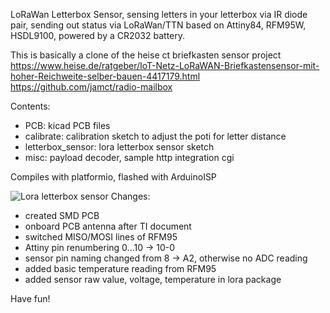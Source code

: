LoRaWan Letterbox Sensor, sensing letters in your letterbox via IR diode pair, sending out status via LoRaWan/TTN
based on Attiny84, RFM95W, HSDL9100, powered by a CR2032 battery.

This is basically a clone of the heise ct briefkasten sensor project<br> 
https://www.heise.de/ratgeber/IoT-Netz-LoRaWAN-Briefkastensensor-mit-hoher-Reichweite-selber-bauen-4417179.html<br>
https://github.com/jamct/radio-mailbox

Contents:
- PCB:               kicad PCB files
- calibrate:         calibration sketch to adjust the poti for letter distance
- letterbox_sensor:  lora letterbox sensor sketch
- misc:              payload decoder, sample http integration cgi

Compiles with platformio, flashed with ArduinoISP

![Lora letterbox sensor](https://github.com/hierle/letterbox-sensor/blob/master/misc/letterbox-sensor.jpg?raw=true)
Changes:
- created SMD PCB
- onboard PCB antenna after TI document 
- switched MISO/MOSI lines of RFM95
- Attiny pin renumbering 0...10 -> 10-0
- sensor pin naming changed from 8 -> A2, otherwise no ADC reading
- added basic temperature reading from RFM95
- added sensor raw value, voltage, temperature in lora package


Have fun!
